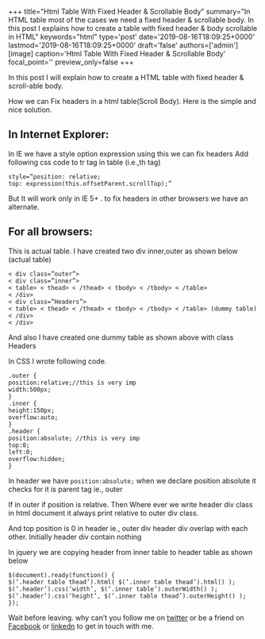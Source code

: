 +++
title="Html Table With Fixed Header & Scrollable Body"
summary="In HTML table most of the cases we need a fixed header & scrollable body. In this post I explains how to create a table with fixed header & body scrollable in HTML"
keywords="html"
type='post'
date='2019-08-16T18:09:25+0000'
lastmod='2019-08-16T18:09:25+0000'
draft='false'
authors=['admin']
[image]
caption='Html Table With Fixed Header & Scrollable Body'
focal_point=''
preview_only=false
+++

In this post I will explain how to create a HTML table with fixed header & scroll-able body.

How we can Fix headers in a html table(Scroll Body). Here is the simple and nice solution. 

## In Internet Explorer:
 
In IE we have a style option expression using this we can fix headers
Add following css code to tr tag in table (i.e.,th tag)

```
style=”position: relative; 
top: expression(this.offsetParent.scrollTop);”
```
But It will work only in IE 5+ . to fix headers in other browsers we have an alternate.

## For all browsers:

This is actual table.
I have created two div inner,outer as shown below
(actual table)

```
< div class=”outer”>
< div class=”inner”>
< table> < thead> < /thead> < tbody> < /tbody> < /table>
< /div>
< div class=”Headers”>
< table> < thead> < /thead> < tbody> < /tbody> < /table> (dummy table)
< /div>
< /div>
```

And also I have created one dummy table as shown above with class Headers

In CSS I wrote following code.

```
.outer {
position:relative;//this is very imp
width:500px;
}
.inner {
height:150px;
overflow:auto;
}
.header {
position:absolute; //this is very imp
top:0;
left:0;
overflow:hidden;
}
```

In header we have `position:absolute;` when we declare position absolute it checks for it is parent tag ie., outer

If in outer if position is relative. Then
Where ever we write header div class in html document it always print relative to outer div class.

And top position is 0 in header ie., outer div header div overlap with each other.
Initially header div contain nothing

In jquery we are copying header from inner table to header table as shown below

```
$(document).ready(function() {
$(‘.header table thead’).html( $(‘.inner table thead’).html() );
$(‘.header’).css(‘width’, $(‘.inner table’).outerWidth() );
$(‘.header’).css(‘height’, $(‘.inner table thead’).outerHeight() );
});
```












Wait before leaving.
why can’t you follow me on <a href="https://twitter.com/arungudelli" target="_blank" rel="noopener">twitter</a> or be a friend on <a href="https://www.facebook.com/gudelliArun" target="_blank" rel="noopener">Facebook</a> or  <a href="https://www.linkedin.com/in/arungudelli/" target="_blank" rel="noopener">linkedn</a> to get in touch with me.









